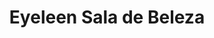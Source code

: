 ---
title: "Eyeleen Sala de Beleza"
url: /ciudad-de-panama/eyeleen-sala-de-beleza/
shop: Friseur
---